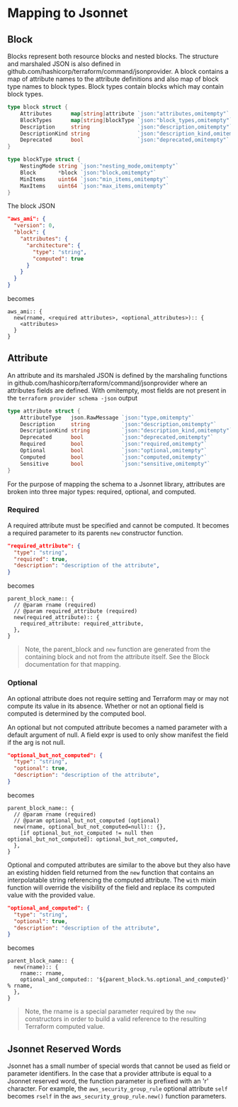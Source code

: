 # Mapping to Jsonnet

## Block

Blocks represent both resource blocks and nested blocks. The structure and marshaled JSON is also defined in github.com/hashicorp/terraform/command/jsonprovider. A block contains a map of attribute names to the attribute definitions and also map of block type names to block types. Block types contain blocks which may contain block types.

```go
type block struct {
	Attributes      map[string]attribute `json:"attributes,omitempty"`
	BlockTypes      map[string]blockType `json:"block_types,omitempty"`
	Description     string               `json:"description,omitempty"`
	DescriptionKind string               `json:"description_kind,omitempty"`
	Deprecated      bool                 `json:"deprecated,omitempty"`
}

type blockType struct {
	NestingMode string `json:"nesting_mode,omitempty"`
	Block       *block `json:"block,omitempty"`
	MinItems    uint64 `json:"min_items,omitempty"`
	MaxItems    uint64 `json:"max_items,omitempty"`
}
```

The block JSON

```json
"aws_ami": {
  "version": 0,
  "block": {
    "attributes": {
      "architecture": {
        "type": "string",
        "computed": true
      }
    }
  }
}
```

becomes

```jsonnet
aws_ami:: {
  new(rname, <required attributes>, <optional_attributes>):: {
    <attributes>
  }
}
```

## Attribute

An attribute and its marshaled JSON is defined by the marshaling functions in github.com/hashicorp/terraform/command/jsonprovider where an attributes fields are defined. With omitempty, most fields are not present in the `terraform provider schema -json` output

```go
type attribute struct {
	AttributeType   json.RawMessage `json:"type,omitempty"`
	Description     string          `json:"description,omitempty"`
	DescriptionKind string          `json:"description_kind,omitempty"`
	Deprecated      bool            `json:"deprecated,omitempty"`
	Required        bool            `json:"required,omitempty"`
	Optional        bool            `json:"optional,omitempty"`
	Computed        bool            `json:"computed,omitempty"`
	Sensitive       bool            `json:"sensitive,omitempty"`
}
```

For the purpose of mapping the schema to a Jsonnet library, attributes are broken into three major types: required, optional, and computed.

### Required

A required attribute must be specified and cannot be computed. It becomes a required parameter to its parents `new` constructor function.

```json
"required_attribute": {
  "type": "string",
  "required": true,
  "description": "description of the attribute",
}
```

becomes

```jsonnet
parent_block_name:: {
  // @param rname (required)
  // @param required_attribute (required)
  new(required_attribute):: {
    required_attribute: required_attribute,
  },
}
```

> Note, the parent_block and `new` function are generated from the containing block and not from the attribute itself. See the Block documentation for that mapping.

### Optional

An optional attribute does not require setting and Terraform may or may not compute its value in its absence. Whether or not an optional field is computed is determined by the computed bool.

An optional but not computed attribute becomes a named parameter with a default argument of null. A field expr is used to only show manifest the field if the arg is not null.

```json
"optional_but_not_computed": {
  "type": "string",
  "optional": true,
  "description": "description of the attribute",
}
```

becomes

```jsonnet
parent_block_name:: {
  // @param rname (required)
  // @param optional_but_not_computed (optional)
  new(rname, optional_but_not_computed=null):: {},
    [if optional_but_not_computed != null then optional_but_not_computed]: optional_but_not_computed,
  },
}
```

Optional and computed attributes are similar to the above but they also have an existing hidden field returned from the `new` function that contains an interpolatable string referencing the computed attribute. The `with` mixin function will override the visibility of the field and replace its computed value with the provided value.

```json
"optional_and_computed": {
  "type": "string",
  "optional": true,
  "description": "description of the attribute",
}
```

becomes

```jsonnet
parent_block_name:: {
  new(rname):: {
    rname:: rname,
    optional_and_computed:: '${parent_block.%s.optional_and_computed}' % rname,
  },
}
```

> Note, the rname is a special parameter required by the `new` constructors in order to build a valid reference to the resulting Terraform computed value.

## Jsonnet Reserved Words

Jsonnet has a small number of special words that cannot be used as field or parameter identifiers. In the case that a provider attribute is equal to a Jsonnet reserved word, the function parameter is prefixed with an 'r' character. For example, the `aws_security_group_rule` optional attribute `self` becomes `rself` in the `aws_security_group_rule.new()` function parameters.

